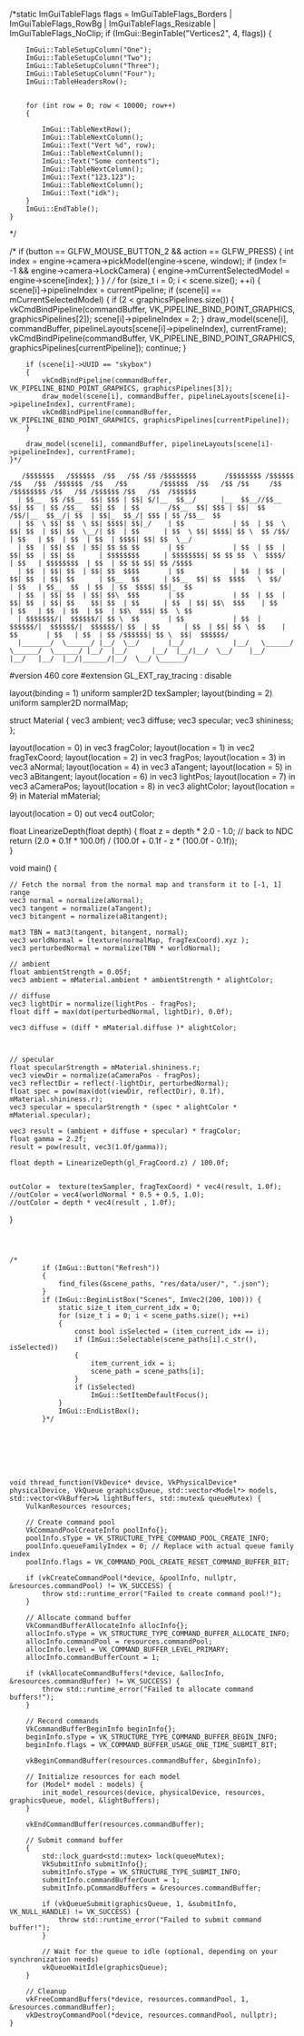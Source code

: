 /*static ImGuiTableFlags flags = ImGuiTableFlags_Borders | ImGuiTableFlags_RowBg | ImGuiTableFlags_Resizable | ImGuiTableFlags_NoClip;
    if (ImGui::BeginTable("Vertices2", 4, flags))
    {
        
        ImGui::TableSetupColumn("One");
        ImGui::TableSetupColumn("Two");
        ImGui::TableSetupColumn("Three");
        ImGui::TableSetupColumn("Four");
        ImGui::TableHeadersRow();
        

        for (int row = 0; row < 10000; row++)
        {
            
            ImGui::TableNextRow();
            ImGui::TableNextColumn();
            ImGui::Text("Vert %d", row);
            ImGui::TableNextColumn();
            ImGui::Text("Some contents");
            ImGui::TableNextColumn();
            ImGui::Text("123.123");
            ImGui::TableNextColumn();
            ImGui::Text("idk");
        }
        ImGui::EndTable();
    }
*/


/*
    if (button == GLFW_MOUSE_BUTTON_2 && action == GLFW_PRESS)
    {
        int index = engine->camera->pickModel(engine->scene, window);
        if (index != -1 && engine->camera->LockCamera)
        {
            engine->mCurrentSelectedModel = engine->scene[index];
        }
    }
*/
/*
    for (size_t i = 0; i < scene.size(); ++i)
    {
        scene[i]->pipelineIndex = currentPipeline;
        if (scene[i] == mCurrentSelectedModel)
        {
            if (2 < graphicsPipelines.size())
            {
                vkCmdBindPipeline(commandBuffer, VK_PIPELINE_BIND_POINT_GRAPHICS, graphicsPipelines[2]);
                scene[i]->pipelineIndex = 2;
            }
            draw_model(scene[i], commandBuffer, pipelineLayouts[scene[i]->pipelineIndex], currentFrame);
            vkCmdBindPipeline(commandBuffer, VK_PIPELINE_BIND_POINT_GRAPHICS, graphicsPipelines[currentPipeline]);
            continue;
        }

        if (scene[i]->UUID == "skybox")
        {
            vkCmdBindPipeline(commandBuffer, VK_PIPELINE_BIND_POINT_GRAPHICS, graphicsPipelines[3]);
            draw_model(scene[i], commandBuffer, pipelineLayouts[scene[i]->pipelineIndex], currentFrame);
            vkCmdBindPipeline(commandBuffer, VK_PIPELINE_BIND_POINT_GRAPHICS, graphicsPipelines[currentPipeline]);
        }

        draw_model(scene[i], commandBuffer, pipelineLayouts[scene[i]->pipelineIndex], currentFrame);
    }*/







  ~~~~~~~~~~~~~~~~~~~~~~~~~~~~~~~~~~~~~~~~~~~~~~~~~~~~~~~~~~~~~~~~~~~~~~~~~~~~~~~~~~~~~~~~~~~~~~~~~~~~~~~~~~~~~~~~~~~~~~~~~~~~~~~~~~~~~~~~~~~~~~~~~~~~~~~~~~~~~~~~~~~~~~~~~~~~~~~~~~~~~~~~~~~~~
     /$$$$$$$   /$$$$$$  /$$   /$$ /$$ /$$$$$$$$       /$$$$$$$$ /$$$$$$  /$$   /$$  /$$$$$$  /$$   /$$        /$$$$$$  /$$   /$$ /$$     /$$ /$$$$$$$$ /$$   /$$ /$$$$$$ /$$   /$$  /$$$$$$ 
    | $$__  $$ /$$__  $$| $$$ | $$| $/|__  $$__/      |__  $$__//$$__  $$| $$  | $$ /$$__  $$| $$  | $$       /$$__  $$| $$$ | $$|  $$   /$$/|__  $$__/| $$  | $$|_  $$_/| $$$ | $$ /$$__  $$
    | $$  \ $$| $$  \ $$| $$$$| $$|_/    | $$            | $$  | $$  \ $$| $$  | $$| $$  \__/| $$  | $$      | $$  \ $$| $$$$| $$ \  $$ /$$/    | $$   | $$  | $$  | $$  | $$$$| $$| $$  \__/
    | $$  | $$| $$  | $$| $$ $$ $$       | $$            | $$  | $$  | $$| $$  | $$| $$      | $$$$$$$$      | $$$$$$$$| $$ $$ $$  \  $$$$/     | $$   | $$$$$$$$  | $$  | $$ $$ $$| $$ /$$$$
    | $$  | $$| $$  | $$| $$  $$$$       | $$            | $$  | $$  | $$| $$  | $$| $$      | $$__  $$      | $$__  $$| $$  $$$$   \  $$/      | $$   | $$__  $$  | $$  | $$  $$$$| $$|_  $$
    | $$  | $$| $$  | $$| $$\  $$$       | $$            | $$  | $$  | $$| $$  | $$| $$    $$| $$  | $$      | $$  | $$| $$\  $$$    | $$       | $$   | $$  | $$  | $$  | $$\  $$$| $$  \ $$
    | $$$$$$$/|  $$$$$$/| $$ \  $$       | $$            | $$  |  $$$$$$/|  $$$$$$/|  $$$$$$/| $$  | $$      | $$  | $$| $$ \  $$    | $$       | $$   | $$  | $$ /$$$$$$| $$ \  $$|  $$$$$$/
    |_______/  \______/ |__/  \__/       |__/            |__/   \______/  \______/  \______/ |__/  |__/      |__/  |__/|__/  \__/    |__/       |__/   |__/  |__/|______/|__/  \__/ \______/ 
  ~~~~~~~~~~~~~~~~~~~~~~~~~~~~~~~~~~~~~~~~~~~~~~~~~~~~~~~~~~~~~~~~~~~~~~~~~~~~~~~~~~~~~~~~~~~~~~~~~~~~~~~~~~~~~~~~~~~~~~~~~~~~~~~~~~~~~~~~~~~~~~~~~~~~~~~~~~~~~~~~~~~~~~~~~~~~~~~~~~~~~~~~~~~~~                                                                                                                                                                                       

#version 460 core
#extension GL_EXT_ray_tracing : disable

layout(binding = 1) uniform sampler2D texSampler;
layout(binding = 2) uniform sampler2D normalMap;

struct Material 
{
    vec3 ambient;
    vec3 diffuse;
    vec3 specular;
    vec3 shininess;
};

layout(location = 0) in vec3 fragColor;
layout(location = 1) in vec2 fragTexCoord;
layout(location = 2) in vec3 fragPos;
layout(location = 3) in vec3 aNormal;
layout(location = 4) in vec3 aTangent;
layout(location = 5) in vec3 aBitangent;
layout(location = 6) in vec3 lightPos;
layout(location = 7) in vec3 aCameraPos;
layout(location = 8) in vec3 alightColor;
layout(location = 9) in Material mMaterial;


layout(location = 0) out vec4 outColor;

float LinearizeDepth(float depth) 
{
    float z = depth * 2.0 - 1.0; // back to NDC 
    return (2.0 * 0.1f * 100.0f) / (100.0f + 0.1f - z * (100.0f - 0.1f));	
}



void main() {

    // Fetch the normal from the normal map and transform it to [-1, 1] range
    vec3 normal = normalize(aNormal);
    vec3 tangent = normalize(aTangent);
    vec3 bitangent = normalize(aBitangent);

    mat3 TBN = mat3(tangent, bitangent, normal);
    vec3 worldNormal = (texture(normalMap, fragTexCoord).xyz );
    vec3 perturbedNormal = normalize(TBN * worldNormal);

    // ambient
    float ambientStrength = 0.05f;
    vec3 ambient = mMaterial.ambient * ambientStrength * alightColor;
    
    // diffuse
    vec3 lightDir = normalize(lightPos - fragPos);
    float diff = max(dot(perturbedNormal, lightDir), 0.0f);
    
    vec3 diffuse = (diff * mMaterial.diffuse )* alightColor;
    
    
    
    // specular
    float specularStrength = mMaterial.shininess.r;
    vec3 viewDir = normalize(aCameraPos - fragPos);
    vec3 reflectDir = reflect(-lightDir, perturbedNormal);
    float spec = pow(max(dot(viewDir, reflectDir), 0.1f), mMaterial.shininess.r);
    vec3 specular = specularStrength * (spec * alightColor * mMaterial.specular);

    vec3 result = (ambient + diffuse + specular) * fragColor;
    float gamma = 2.2f;
    result = pow(result, vec3(1.0f/gamma));

    float depth = LinearizeDepth(gl_FragCoord.z) / 100.0f;
    

    outColor =  texture(texSampler, fragTexCoord) * vec4(result, 1.0f);
    //outColor = vec4(worldNormal * 0.5 + 0.5, 1.0);
    //outColor = depth * vec4(result , 1.0f);

}
~~~~~~~~~~~~~~~~~~~~~~~~~~~~~~~~~~~~~~~~~~~~~~~~~~~~~~~~~~~~~~~~~~~~~~~~~~~~~~~~~~~~~~~~~~~~~~~~~~~~~~~~~~~~~~~~~~~~~~~~~~~~~~~~~~~~~~~~~~~~~~~~~~~~~~~~~~~~~~~~~~~~~~~~~~~~~~~~~~~~~~~~~~~~~                                                                                                                                                                                       



/*
        if (ImGui::Button("Refresh"))
        {
            find_files(&scene_paths, "res/data/user/", ".json");
        }
        if (ImGui::BeginListBox("Scenes", ImVec2(200, 100))) {
            static size_t item_current_idx = 0;
            for (size_t i = 0; i < scene_paths.size(); ++i)
            {
                const bool isSelected = (item_current_idx == i);
                if (ImGui::Selectable(scene_paths[i].c_str(), isSelected))
                {
                    item_current_idx = i;
                    scene_path = scene_paths[i];
                }
                if (isSelected)
                    ImGui::SetItemDefaultFocus();
            }
            ImGui::EndListBox();
        }*/







void thread_function(VkDevice* device, VkPhysicalDevice* physicalDevice, VkQueue graphicsQueue, std::vector<Model*> models, std::vector<VkBuffer>& lightBuffers, std::mutex& queueMutex) {
    VulkanResources resources;

    // Create command pool
    VkCommandPoolCreateInfo poolInfo{};
    poolInfo.sType = VK_STRUCTURE_TYPE_COMMAND_POOL_CREATE_INFO;
    poolInfo.queueFamilyIndex = 0; // Replace with actual queue family index
    poolInfo.flags = VK_COMMAND_POOL_CREATE_RESET_COMMAND_BUFFER_BIT;

    if (vkCreateCommandPool(*device, &poolInfo, nullptr, &resources.commandPool) != VK_SUCCESS) {
        throw std::runtime_error("Failed to create command pool!");
    }

    // Allocate command buffer
    VkCommandBufferAllocateInfo allocInfo{};
    allocInfo.sType = VK_STRUCTURE_TYPE_COMMAND_BUFFER_ALLOCATE_INFO;
    allocInfo.commandPool = resources.commandPool;
    allocInfo.level = VK_COMMAND_BUFFER_LEVEL_PRIMARY;
    allocInfo.commandBufferCount = 1;

    if (vkAllocateCommandBuffers(*device, &allocInfo, &resources.commandBuffer) != VK_SUCCESS) {
        throw std::runtime_error("Failed to allocate command buffers!");
    }

    // Record commands
    VkCommandBufferBeginInfo beginInfo{};
    beginInfo.sType = VK_STRUCTURE_TYPE_COMMAND_BUFFER_BEGIN_INFO;
    beginInfo.flags = VK_COMMAND_BUFFER_USAGE_ONE_TIME_SUBMIT_BIT;

    vkBeginCommandBuffer(resources.commandBuffer, &beginInfo);

    // Initialize resources for each model
    for (Model* model : models) {
        init_model_resources(device, physicalDevice, resources, graphicsQueue, model, &lightBuffers);
    }

    vkEndCommandBuffer(resources.commandBuffer);

    // Submit command buffer
    {
        std::lock_guard<std::mutex> lock(queueMutex);
        VkSubmitInfo submitInfo{};
        submitInfo.sType = VK_STRUCTURE_TYPE_SUBMIT_INFO;
        submitInfo.commandBufferCount = 1;
        submitInfo.pCommandBuffers = &resources.commandBuffer;

        if (vkQueueSubmit(graphicsQueue, 1, &submitInfo, VK_NULL_HANDLE) != VK_SUCCESS) {
            throw std::runtime_error("Failed to submit command buffer!");
        }

        // Wait for the queue to idle (optional, depending on your synchronization needs)
        vkQueueWaitIdle(graphicsQueue);
    }

    // Cleanup
    vkFreeCommandBuffers(*device, resources.commandPool, 1, &resources.commandBuffer);
    vkDestroyCommandPool(*device, resources.commandPool, nullptr);
}